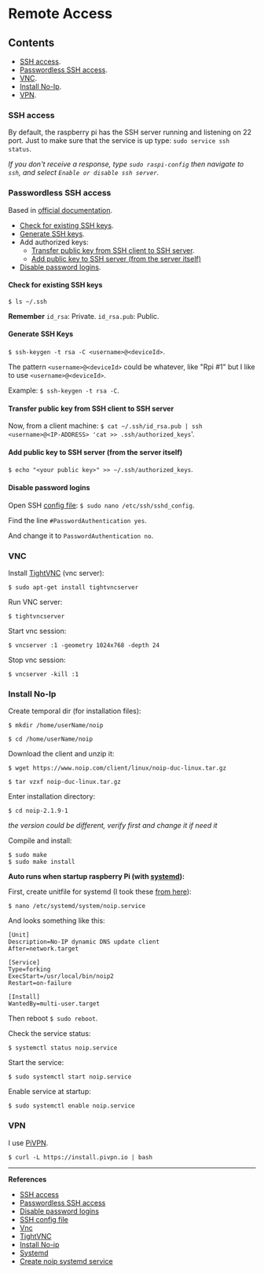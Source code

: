 # Remote Access

## Contents
- [SSH access](#ssh-access).
- [Passwordless SSH access](#passwordless-ssh-access).
- [VNC](#vnc).
- [Install No-Ip](#install-no-ip).
- [VPN](#vpn).

### SSH access

By default, the raspberry pi has the SSH server running and listening on 22 port. Just to make sure that the service is up type: `sudo service ssh status`.

*If you don't receive a response, type `sudo raspi-config` then navigate to `ssh`, and select `Enable or disable ssh server`.*


### Passwordless SSH access
Based in [official documentation][Passwordless SSH access].

- [Check for existing SSH keys](#check-for-existing-ssh-keys).
- [Generate SSH keys](#generate-ssh-keys).
- Add authorized keys:
	- [Transfer public key from SSH client to SSH server](#transfer-public-key-from-ssh-client-to-ssh-server).
	- [Add public key to SSH server (from the server itself)](#add-public-key-to-ssh-server-from-the-server-itself)
- [Disable password logins](#disable-password-logins).

#### Check for existing SSH keys
`$ ls ~/.ssh`

**Remember**
`id_rsa`: Private.
`id_rsa.pub`: Public.

#### Generate SSH Keys

`$ ssh-keygen -t rsa -C <username>@<deviceId>`.

The  pattern `<username>@<deviceId>` could be whatever, like "Rpi #1" but I like to use `<username>@<deviceId>`.

Example: `$ ssh-keygen -t rsa -C`.

#### Transfer public key from SSH client to SSH server

Now, from a client machine:
`$ cat ~/.ssh/id_rsa.pub | ssh <username>@<IP-ADDRESS> 'cat >> .ssh/authorized_keys`'.

#### Add public key to SSH server (from the server itself)

`$ echo "<your public key>" >> ~/.ssh/authorized_keys`.

#### Disable password logins

Open SSH [config file][SSH config file]:
`$ sudo nano /etc/ssh/sshd_config`.

Find the line `#PasswordAuthentication yes`.

And change it to `PasswordAuthentication no`.

### VNC

Install [TightVNC][TightVNC] (vnc server):

`$ sudo apt-get install tightvncserver`

Run VNC server:

`$ tightvncserver`

Start vnc session:

`$ vncserver :1 -geometry 1024x768 -depth 24`

Stop vnc session: 

`$ vncserver -kill :1`


### Install No-Ip

Create temporal dir (for installation files):

`$ mkdir /home/userName/noip`

`$ cd /home/userName/noip`

Download the client and unzip it:

`$ wget https://www.noip.com/client/linux/noip-duc-linux.tar.gz`

`$ tar vzxf noip-duc-linux.tar.gz`

Enter installation directory:

`$ cd noip-2.1.9-1`

*the version could be different, verify first and change it if need it*

Compile and install:

`$ sudo make`  
`$ sudo make install`

**Auto runs when startup raspberry Pi (with [systemd][systemd]):**

First, create unitfile for systemd (I took these [from here][noip.service]):

`$ nano /etc/systemd/system/noip.service`

And looks something like this:


```shell
[Unit]
Description=No-IP dynamic DNS update client
After=network.target

[Service]
Type=forking
ExecStart=/usr/local/bin/noip2
Restart=on-failure

[Install]
WantedBy=multi-user.target
```

Then reboot `$ sudo reboot`.

Check the service status:

`$ systemctl status noip.service`

Start the service:

`$ sudo systemctl start noip.service`

Enable service at startup:

`$ sudo systemctl enable noip.service`


### VPN

I use [PiVPN](https://pivpn.io).

`$ curl -L https://install.pivpn.io | bash`

- - -

**References**

- [SSH access][SSH access]
- [Passwordless SSH access][Passwordless SSH access]
- [Disable password logins][Disable password logins]
- [SSH config file][SSH config file]
- [Vnc][vnc]
- [TightVNC][TightVNC]
- [Install No-ip][install no-ip]
- [Systemd][systemd]
- [Create noip systemd service][noip.service]


[SSH access]: https://www.raspberrypi.org/documentation/remote-access/ssh/README.md

[Passwordless SSH access]: https://www.raspberrypi.org/documentation/remote-access/ssh/passwordless.md

[Disable password logins]: http://raspberrypi.stackexchange.com/a/1687

[SSH config file]: http://www.tldp.org/LDP/solrhe/Securing-Optimizing-Linux-RH-Edition-v1.3/chap15sec122.html

[VNC]: https://www.raspberrypi.org/documentation/remote-access/vnc/README.md

[TightVNC]: http://www.tightvnc.com

[install no-ip]: http://www.noip.com/support/knowledgebase/installing-the-linux-dynamic-update-client/

[systemd]: https://wiki.archlinux.org/index.php/Systemd

[noip.service]: https://www.raspberrypi.org/forums/viewtopic.php?f=53&t=18569